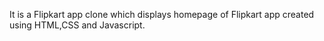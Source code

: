 It is a Flipkart app clone which displays homepage of Flipkart app created using HTML,CSS and Javascript.

